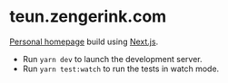 # teun.zengerink.com

[Personal homepage](https://teun.zengerink.com) build using [Next.js](https://nextjs.org/).

- Run `yarn dev` to launch the development server.
- Run `yarn test:watch` to run the tests in watch mode.

